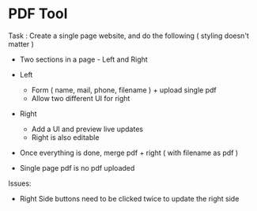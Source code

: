 # PDF Tool

Task : Create a single page website, and do the following ( styling doesn't matter )

- Two sections in a page - Left and Right
- Left

  - Form ( name, mail, phone, filename ) + upload single pdf
  - Allow two different UI for right

- Right

  - Add a UI and preview live updates
  - Right is also editable

- Once everything is done, merge pdf + right ( with filename as pdf )
- Single page pdf is no pdf uploaded

Issues:

- Right Side buttons need to be clicked twice to update the right side
